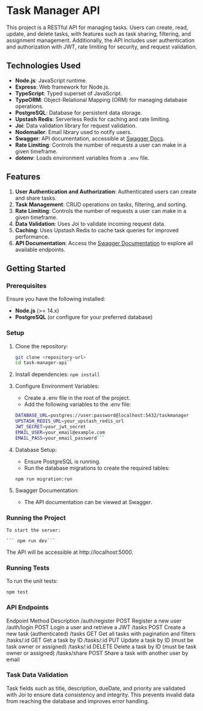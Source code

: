 # Task Manager API

This project is a RESTful API for managing tasks. Users can create, read, update, and delete tasks, with features such as task sharing, filtering, and assignment management. Additionally, the API includes user authentication and authorization with JWT, rate limiting for security, and request validation.

## Technologies Used

- **Node.js**: JavaScript runtime.
- **Express**: Web framework for Node.js.
- **TypeScript**: Typed superset of JavaScript.
- **TypeORM**: Object-Relational Mapping (ORM) for managing database operations.
- **PostgreSQL**: Database for persistent data storage.
- **Upstash Redis**: Serverless Redis for caching and rate limiting.
- **Joi**: Data validation library for request validation.
- **Nodemailer**: Email library used to notify users.
- **Swagger**: API documentation, accessible at [Swagger Docs](http://localhost:5000/api-docs/#/).
- **Rate Limiting**: Controls the number of requests a user can make in a given timeframe.
- **dotenv**: Loads environment variables from a `.env` file.

## Features

1. **User Authentication and Authorization**: Authenticated users can create and share tasks.
2. **Task Management**: CRUD operations on tasks, filtering, and sorting.
3. **Rate Limiting**: Controls the number of requests a user can make in a given timeframe.
4. **Data Validation**: Uses Joi to validate incoming request data.
5. **Caching**: Uses Upstash Redis to cache task queries for improved performance.
6. **API Documentation**: Access the [Swagger Documentation](http://localhost:5000/api-docs/#/) to explore all available endpoints.

## Getting Started

### Prerequisites

Ensure you have the following installed:
- **Node.js** (>= 14.x)
- **PostgreSQL** (or configure for your preferred database)

### Setup

1. Clone the repository:
   ```bash
   git clone <repository-url>
   cd task-manager-api``

2. Install dependencies:
    ```npm install```

3. Configure Environment Variables:

    * Create a .env file in the root of the project.
    * Add the following variables to the .env file:
    
    ```bash PORT=5000
    DATABASE_URL=postgres://user:password@localhost:5432/taskmanager
    UPSTASH_REDIS_URL=your_upstash_redis_url
    JWT_SECRET=your_jwt_secret
    EMAIL_USER=your_email@example.com
    EMAIL_PASS=your_email_password```

4. Database Setup:

    * Ensure PostgreSQL is running.
    * Run the database migrations to create the required tables:


    ```npm run migration:run```

5. Swagger Documentation:

    * The API documentation can be viewed at Swagger.

### Running the Project
    To start the server:

    ``` npm run dev```

 The API will be accessible at http://localhost:5000.

### Running Tests
To run the unit tests:

```npm test```

### API Endpoints
Endpoint	Method	Description
/auth/register	POST	Register a new user
/auth/login	POST	Login a user and retrieve a JWT
/tasks	POST	Create a new task (authenticated)
/tasks	GET	Get all tasks with pagination and filters
/tasks/:id	GET	Get a task by ID
/tasks/:id	PUT	Update a task by ID (must be task owner or assigned)
/tasks/:id	DELETE	Delete a task by ID (must be task owner or assigned)
/tasks/share	POST	Share a task with another user by email

### Task Data Validation
Task fields such as title, description, dueDate, and priority are validated with Joi to ensure data consistency and integrity. This prevents invalid data from reaching the database and improves error handling.



